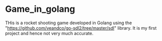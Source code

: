 # Game_in_golang

THis is a rocket shooting game developed in Golang using the "https://github.com/veandco/go-sdl2/tree/master/sdl" library. It is my first project and hence not very much accurate.
